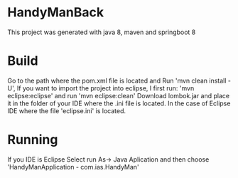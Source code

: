 # HandyManBack

This project was generated with java 8, maven and springboot 8

# Build
 Go to the path where the pom.xml file is located and Run 'mvn clean install -U', 
 If you want to import the project into eclipse, I first run:  'mvn eclipse:eclipse' and run 'mvn eclipse:clean'
 Download lombok.jar and place it in the folder of your IDE where the .ini file is located.
 In the case of Eclipse IDE where the file 'eclipse.ini' is located.
 
# Running 
If you IDE is Eclipse Select run As-> Java Aplication and then choose 'HandyManApplication - com.ias.HandyMan'
 
 
 
